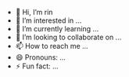 - 👋 Hi, I’m rin
- 👀 I’m interested in ...
- 🌱 I’m currently learning ...
- 💞️ I’m looking to collaborate on ...
- 📫 How to reach me ...
- 😄 Pronouns: ...
- ⚡ Fun fact: ...

<!---
Badalpalat/Badalpalat is a ✨ special ✨ repository because its `README.md` (this file) appears on your GitHub profile.
You can click the Preview link to take a look at your changes.
--->
